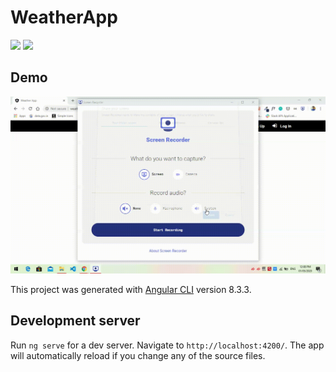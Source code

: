 # WeatherApp

![](http://img.shields.io/badge/Made%20With-Angular-critical?style=for-the-badge&logo=angular) ![](http://img.shields.io/badge/Made%20With-Firebase-yellow?style=for-the-badge&logo=firebase)

## Demo

![Demo](https://github.com/girishgr8/Weather-App/blob/master/demo/WeatherApp.gif)

This project was generated with [Angular CLI](https://github.com/angular/angular-cli) version 8.3.3.

## Development server

Run `ng serve` for a dev server. Navigate to `http://localhost:4200/`. The app will automatically reload if you change any of the source files.
